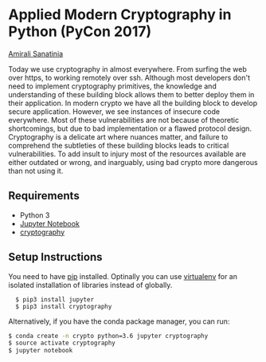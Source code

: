 # Applied Modern Cryptography in Python (PyCon 2017)

[Amirali Sanatinia](http://www.ccs.neu.edu/home/amirali)

Today we use cryptography in almost everywhere. From surfing the web over https, to working remotely over ssh. Although most developers don't need to implement cryptography primitives, the knowledge and understanding of these building block allows them to better deploy them in their application. In modern crypto we have all the building block to develop secure application. However, we see instances of insecure code everywhere. Most of these vulnerabilities are not because of theoretic shortcomings, but due to bad implementation or a flawed protocol design. Cryptography is a delicate art where nuances matter, and failure to comprehend the subtleties of these building blocks leads to critical vulnerabilities. To add insult to injury most of the resources available are either outdated or wrong, and inarguably, using bad crypto more dangerous than not using it.


## Requirements

 * Python 3
 * [Jupyter Notebook](http://jupyter.org/)
 * [cryptography](http://cryptography.io/)


## Setup Instructions
You need to have [pip](https://packaging.python.org/) installed. Optinally you can use [virtualenv](https://packaging.python.org/installing/#creating-virtual-environments) for an isolated installation of libraries instead of globally.

```
  $ pip3 install jupyter
  $ pip3 install cryptography

```

Alternatively, if you have the conda package manager, you can run:

```bash
$ conda create -n crypto python=3.6 jupyter cryptography
$ source activate cryptography
$ jupyter notebook  
```
